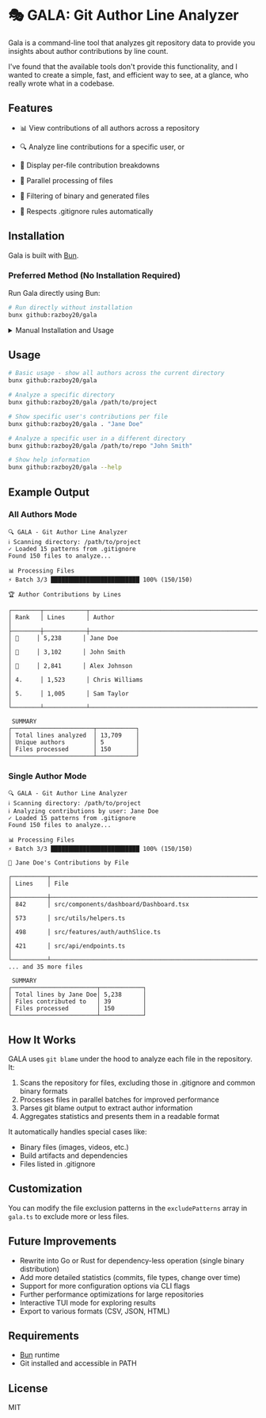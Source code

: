 # 🎭 GALA: Git Author Line Analyzer

Gala is a command-line tool that analyzes git repository data to provide you insights about author contributions by line count.

I've found that the available tools don't provide this functionality, and I wanted to create a simple, fast, and efficient way to see, at a glance, who really wrote what in a codebase.

## Features

- 📊 View contributions of all authors across a repository
- 🔍 Analyze line contributions for a specific user, or
- 📝 Display per-file contribution breakdowns

- 🚀 Parallel processing of files
- 🧠 Filtering of binary and generated files
- 🔧 Respects .gitignore rules automatically

## Installation

Gala is built with [Bun](https://bun.sh).

### Preferred Method (No Installation Required)

Run Gala directly using Bun:

```bash
# Run directly without installation
bunx github:razboy20/gala
```

<details>
<summary>Manual Installation and Usage</summary>

### Installation

```bash
# Clone the repository
git clone https://github.com/razboy20/gala.git
cd gala

# Install dependencies
bun install
```

### Usage after Manual Installation

```bash
# Basic usage - show all authors across the current directory
bun gala.ts

# Analyze a specific directory
bun gala.ts /path/to/project

# Show specific user's contributions per file
bun gala.ts . "Jane Doe"

# Analyze a specific user in a different directory
bun gala.ts /path/to/repo "John Smith"

# Show help information
bun gala.ts --help
```
</details>

## Usage

```bash
# Basic usage - show all authors across the current directory
bunx github:razboy20/gala

# Analyze a specific directory
bunx github:razboy20/gala /path/to/project

# Show specific user's contributions per file
bunx github:razboy20/gala . "Jane Doe"

# Analyze a specific user in a different directory
bunx github:razboy20/gala /path/to/repo "John Smith"

# Show help information
bunx github:razboy20/gala --help
```

## Example Output

### All Authors Mode

```
🔍 GALA - Git Author Line Analyzer
ℹ Scanning directory: /path/to/project
✓ Loaded 15 patterns from .gitignore
Found 150 files to analyze...

📊 Processing Files
⚡ Batch 3/3 █████████████████████████ 100% (150/150)

🏆 Author Contributions by Lines

┌────────┬────────────┬────────────────────────────────────────────────────────────┐
│ Rank   │ Lines      │ Author                                                     │
├────────┼────────────┼────────────────────────────────────────────────────────────┤
│ 🥇     │ 5,238      │ Jane Doe                                                   │
│ 🥈     │ 3,102      │ John Smith                                                 │
│ 🥉     │ 2,841      │ Alex Johnson                                               │
│ 4.     │ 1,523      │ Chris Williams                                             │
│ 5.     │ 1,005      │ Sam Taylor                                                 │
└────────┴────────────┴────────────────────────────────────────────────────────────┘

 SUMMARY
┌───────────────────────┬───────────┐
│ Total lines analyzed  │ 13,709    │
│ Unique authors        │ 5         │
│ Files processed       │ 150       │
└───────────────────────┴───────────┘
```

### Single Author Mode

```
🔍 GALA - Git Author Line Analyzer
ℹ Scanning directory: /path/to/project
ℹ Analyzing contributions by user: Jane Doe
✓ Loaded 15 patterns from .gitignore
Found 150 files to analyze...

📊 Processing Files
⚡ Batch 3/3 █████████████████████████ 100% (150/150)

📝 Jane Doe's Contributions by File

┌──────────┬────────────────────────────────────────────────────────────────────────────────────┐
│ Lines    │ File                                                                               │
├──────────┼────────────────────────────────────────────────────────────────────────────────────┤
│ 842      │ src/components/dashboard/Dashboard.tsx                                             │
│ 573      │ src/utils/helpers.ts                                                               │
│ 498      │ src/features/auth/authSlice.ts                                                     │
│ 421      │ src/api/endpoints.ts                                                               │
└──────────┴────────────────────────────────────────────────────────────────────────────────────┘
... and 35 more files

 SUMMARY
┌────────────────────────┬────────────┐
│ Total lines by Jane Doe│ 5,238      │
│ Files contributed to   │ 39         │
│ Files processed        │ 150        │
└────────────────────────┴────────────┘
```

## How It Works

GALA uses `git blame` under the hood to analyze each file in the repository. It:

1. Scans the repository for files, excluding those in .gitignore and common binary formats
2. Processes files in parallel batches for improved performance
3. Parses git blame output to extract author information
4. Aggregates statistics and presents them in a readable format

It automatically handles special cases like:
- Binary files (images, videos, etc.)
- Build artifacts and dependencies
- Files listed in .gitignore

## Customization

You can modify the file exclusion patterns in the `excludePatterns` array in `gala.ts` to exclude more or less files.

## Future Improvements

- Rewrite into Go or Rust for dependency-less operation (single binary distribution)
- Add more detailed statistics (commits, file types, change over time)
- Support for more configuration options via CLI flags
- Further performance optimizations for large repositories
- Interactive TUI mode for exploring results
- Export to various formats (CSV, JSON, HTML)


## Requirements

- [Bun](https://bun.sh) runtime
- Git installed and accessible in PATH

## License

MIT
